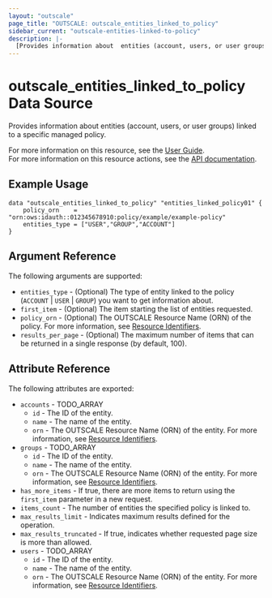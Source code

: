 ```yaml
---
layout: "outscale"
page_title: "OUTSCALE: outscale_entities_linked_to_policy"
sidebar_current: "outscale-entities-linked-to-policy"
description: |-
  [Provides information about  entities (account, users, or user groups) linked to a specific managed policy.]
---
```


# outscale_entities_linked_to_policy Data Source

Provides information about  entities (account, users, or user groups) linked to a specific managed policy.

For more information on this resource, see the [User Guide](https://docs.outscale.com/en/userguide/About-Policies.html).  
For more information on this resource actions, see the [API documentation](https://docs.outscale.com/api.html#readentitieslinkedtopolicy).

## Example Usage

```hcl
data "outscale_entities_linked_to_policy" "entities_linked_policy01" {
    policy_orn    = "orn:ows:idauth::012345678910:policy/example/example-policy"
    entities_type = ["USER","GROUP","ACCOUNT"]
}
```

## Argument Reference

The following arguments are supported:

* `entities_type` - (Optional) The type of entity linked to the policy (`ACCOUNT` \| `USER` \| `GROUP`) you want to get information about.
* `first_item` - (Optional) The item starting the list of entities requested.
* `policy_orn` - (Optional) The OUTSCALE Resource Name (ORN) of the policy. For more information, see [Resource Identifiers](https://docs.outscale.com/en/userguide/Resource-Identifiers.html).
* `results_per_page` - (Optional) The maximum number of items that can be returned in a single response (by default, 100).

## Attribute Reference

The following attributes are exported:

* `accounts` - TODO_ARRAY
    * `id` - The ID of the entity.
    * `name` - The name of the entity.
    * `orn` - The OUTSCALE Resource Name (ORN) of the entity. For more information, see [Resource Identifiers](https://docs.outscale.com/en/userguide/Resource-Identifiers.html).
* `groups` - TODO_ARRAY
    * `id` - The ID of the entity.
    * `name` - The name of the entity.
    * `orn` - The OUTSCALE Resource Name (ORN) of the entity. For more information, see [Resource Identifiers](https://docs.outscale.com/en/userguide/Resource-Identifiers.html).
* `has_more_items` - If true, there are more items to return using the `first_item` parameter in a new request.
* `items_count` - The number of entities the specified policy is linked to.
* `max_results_limit` - Indicates maximum results defined for the operation.
* `max_results_truncated` - If true, indicates whether requested page size is more than allowed.
* `users` - TODO_ARRAY
    * `id` - The ID of the entity.
    * `name` - The name of the entity.
    * `orn` - The OUTSCALE Resource Name (ORN) of the entity. For more information, see [Resource Identifiers](https://docs.outscale.com/en/userguide/Resource-Identifiers.html).
